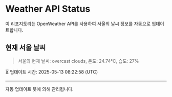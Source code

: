 
# Weather API Status

이 리포지토리는 OpenWeather API를 사용하여 서울의 날씨 정보를 자동으로 업데이트합니다.

## 현재 서울 날씨
> 서울의 현재 날씨: overcast clouds, 온도: 24.74°C, 습도: 27%

⏳ 업데이트 시간: 2025-05-13 08:22:58 (UTC)

---
자동 업데이트 봇에 의해 관리됩니다.
